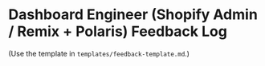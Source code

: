 # Dashboard Engineer (Shopify Admin / Remix + Polaris) Feedback Log

(Use the template in `templates/feedback-template.md`.)
